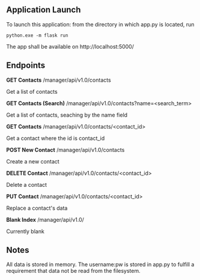 ## Application Launch

To launch this application: from the directory in which app.py is located, run

```
python.exe -m flask run
```

The app shall be available on http://localhost:5000/

## Endpoints

**GET Contacts** /manager/api/v1.0/contacts

Get a list of contacts


**GET Contacts (Search)**
/manager/api/v1.0/contacts?name=<search_term>

Get a list of contacts, seaching by the name field


**GET Contacts**
/manager/api/v1.0/contacts/<contact_id>

Get a contact where the id is contact_id


**POST New Contact**
/manager/api/v1.0/contacts

Create a new contact


**DELETE Contact**
/manager/api/v1.0/contacts/<contact_id>

Delete a contact


**PUT Contact**
/manager/api/v1.0/contacts/<contact_id>

Replace a contact's data


**Blank Index**
/manager/api/v1.0/

Currently blank


## Notes
All data is stored in memory. The username:pw is stored in app.py to fulfill a requirement
that data not be read from the filesystem. 